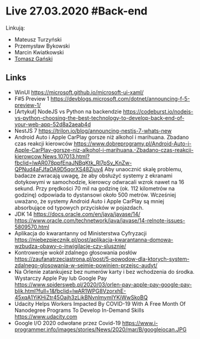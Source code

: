 # Live 27.03.2020 #Back-end

Linkują:

- Mateusz Turzyński
- Przemysław Bykowski
- Marcin Kwiatkowski
- [Tomasz Gański](https://www.linkedin.com/in/tomaszganski)

## Links

- WinUI
  https://microsoft.github.io/microsoft-ui-xaml/
- F#5 Preview 1
  https://devblogs.microsoft.com/dotnet/announcing-f-5-preview-1/
- [Artykuł] NodeJS vs Python na backendzie
  https://codeburst.io/nodejs-vs-python-choosing-the-best-technology-to-develop-back-end-of-your-web-app-52d8a2aeab4d
- NestJS 7
  https://trilon.io/blog/announcing-nestjs-7-whats-new
- Android Auto i Apple CarPlay gorsze niż alkohol i marihuana. Zbadano czas reakcji kierowców
  https://www.dobreprogramy.pl/Android-Auto-i-Apple-CarPlay-gorsze-niz-alkohol-i-marihuana.-Zbadano-czas-reakcji-kierowcow,News,107013.html?fbclid=IwAR078ppfEnaJNBqKtk_Rl7pSy_KnZw-QPNud4aFJfaOA9D5qorXS48Zjuy4
  Aby unaocznić skalę problemu, badacze zwracają uwagę, że aby obsłużyć systemy z ekranami dotykowymi w samochodzie, kierowcy odwracali wzrok nawet na 16 sekund. Przy prędkości 70 mil na godzinę (ok. 112 kilometrów na godzinę) odpowiada to dystansowi około 500 metrów. Wcześniej uważano, że systemy Android Auto i Apple CarPlay są mniej absorbujące od typowych przycisków w pojazdach.
- JDK 14
  https://docs.oracle.com/en/java/javase/14/
  https://www.oracle.com/technetwork/java/javase/14-relnote-issues-5809570.html
- Aplikacja do kwarantanny od Ministerstwa Cyfryzacji
  https://niebezpiecznik.pl/post/aplikacja-kwarantanna-domowa-wzbudza-obawy-o-inwigilacje-czy-slusznie/
- Kontrowersje wokół zdalnego głosowania posłów
  https://zaufanatrzeciastrona.pl/post/5-powodow-dla-ktorych-system-zdalnego-glosowania-w-sejmie-powinien-przejsc-audyt/
- Na Orlenie zatankujesz bez numerów karty i bez wchodzenia do środka. Wystarczy Apple Pay lub Google Pay
  https://www.spidersweb.pl/2020/03/orlen-pay-apple-pay-google-pay-blik.html?full=1&fbclid=IwAR1WPG8VzorxhE-45xqA1YiKHiZtr45Oajh3zLjkBNvnlmymIYKiWwSkoBQ
- Udacity Helps Workers Impacted By COVID-19 With A Free Month Of Nanodegree Programs To Develop In-Demand Skills
  https://www.udacity.com
- Google I/O 2020 odwołane przez Covid-19
  https://www.i-programmer.info/images/stories/News/2020/mar/B/googleiocan.JPG
